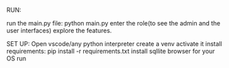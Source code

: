 RUN:

run the main.py file: python main.py
enter the role(to see the admin and the user interfaces)
explore the features.

SET UP:
Open vscode/any python interpreter
create a venv
activate it
install requirements: pip install -r requirements.txt
install sqllite browser for your OS
run
